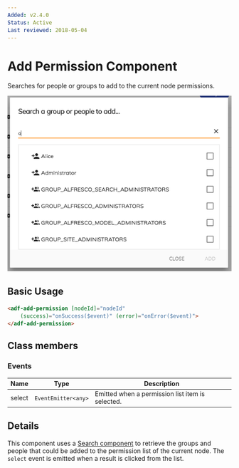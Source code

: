 ```yaml
---
Added: v2.4.0
Status: Active
Last reviewed: 2018-05-04
---
```


# Add Permission Component

Searches for people or groups to add to the current node permissions.

![Add Permission Component](../docassets/images/add-permission-component.png)

## Basic Usage

```html
<adf-add-permission [nodeId]="nodeId"
    (success)="onSuccess($event)" (error)="onError($event)">
</adf-add-permission>
```

## Class members

### Events

| Name | Type | Description |
| -- | -- | -- |
| select | `EventEmitter<any>` | Emitted when a permission list item is selected. |

## Details

This component uses a [Search component](../search.component.md) to retrieve the
groups and people that could be added to the permission list of the current node.
The `select` event is emitted when a result is clicked from the list.
